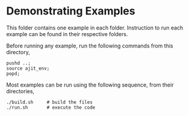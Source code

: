 Demonstrating Examples
==========================


This folder contains one example in each folder.
Instruction to run each example can be found in
their respective folders.

Before running any example, run the following commands
from this directory, 
  
    pushd ..;
    source ajit_env;
    popd;

Most examples can be run using the following sequence,
from their directories,

    ./build.sh     # build the files
    ./run.sh       # execute the code



    
